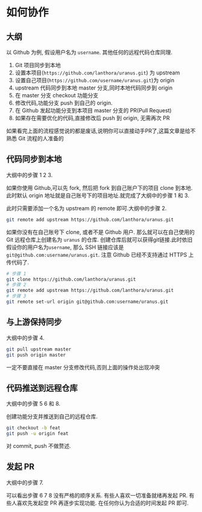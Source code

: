 # 如何协作

## 大纲

以 Github 为例, 假设用户名为 `username`.
其他任何的远程代码仓库同理.

1. Git 项目同步到本地
2. 设置本项目(`https://github.com/lanthora/uranus.git`) 为 upstream
3. 设置自己项目(`https://github.com/username/uranus.git`)为 origin
4. upstream 代码同步到本地 master 分支,同时本地代码同步到 origin
5. 在 master 分支 checkout 功能分支
6. 修改代码,功能分支 push 到自己的 origin.
7. 在 Github 发起功能分支到本项目 master 分支的 PR(Pull Request)
8. 如果存在需要优化的代码,直接修改后 push 到 origin, 无需再次 PR

如果看完上面的流程感觉说的都是废话,说明你可以直接动手PR了,这篇文章是给不熟悉 Git 流程的人准备的

## 代码同步到本地

大纲中的步骤 1 2 3.

如果你使用 Github,可以先 fork, 然后把 fork 到自己账户下的项目 clone 到本地.
此时默认 origin 地址就是自己账号下的项目地址.就完成了大纲中的步骤 1 和 3.

此时只需要添加一个名为 upstream 的 remote 即可.大纲中的步骤 2.

```bash
git remote add upstream https://github.com/lanthora/uranus.git
```

如果你没有在自己账号下 clone, 或者不是 Github 用户.
那么就可以在自己使用的 Git 远程仓库上创建名为 `uranus` 的仓库.
创建仓库后就可以获得git链接.此时依旧假设你的用户名为`username`,
那么 SSH 链接应该是 `git@github.com:username/uranus.git`.
注意 Github 已经不支持通过 HTTPS 上传代码了.

```bash
# 步骤 1
git clone https://github.com/lanthora/uranus.git
# 步骤 2
git remote add upstream https://github.com/lanthora/uranus.git
# 步骤 3
git remote set-url origin git@github.com:username/uranus.git
```

## 与上游保持同步

大纲中的步骤 4.

```bash
git pull upstream master
git push origin master
```

一定不要直接在 master 分支修改代码,否则上面的操作处出现冲突

## 代码推送到远程仓库

大纲中的步骤 5 6 和 8.

创建功能分支并推送到自己的远程仓库.

```bash
git checkout -b feat
git push -u origin feat
```

对 commit, push 不做赘述.

## 发起 PR

大纲中的步骤 7.

可以看出步骤 6 7 8 没有严格的顺序关系.
有些人喜欢一切准备就绪再发起 PR.
有些人喜欢先发起空 PR 再逐步实现功能.
在任何你认为合适的时间发起 PR 即可.
